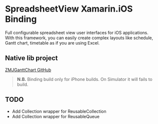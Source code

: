 # SpreadsheetView Xamarin.iOS Binding

Full configurable spreadsheet view user interfaces for iOS applications. With this framework, you can easily create complex layouts like schedule, Gantt chart, timetable as if you are using Excel.

## Native lib project

[ZMJGanttChart GitHub](https://github.com/keshiim/ZMJGanttChart)

> __N.B.__ Binding build only for iPhone builds. On Simulator it will fails to build.

## TODO

- Add Collection wrapper for ReusableCollection
- Add Collection wrapper for ReusableQueue